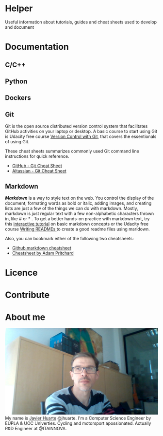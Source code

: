 # Helper
Useful information about tutorials, guides and cheat sheets used to develop and document

# Documentation

## C/C++

## Python

## Dockers

## Git
Git is the open source distributed version control system that facilitates GitHub activities on your laptop or desktop. A basic course to start using Git is Udacity free course [Version Control with Git](https://www.udacity.com/course/version-control-with-git--ud123), that covers the essentionals of using Git.

These cheat sheets summarizes commonly used Git command line instructions for quick reference.

* [GitHub - Git Cheat Sheet](https://training.github.com/downloads/github-git-cheat-sheet.pdf)
* [Altassian - Git Cheat Sheet](https://www.atlassian.com/dam/jcr:e7e22f25-bba2-4ef1-a197-53f46b6df4a5/SWTM-2088_Atlassian-Git-Cheatsheet.pdf)

## Markdown
_**Markdown**_ is a way to style text on the web. You control the display of the document; formating words as bold or italic, adding images, and creating lists are just a few of the things we can do with markdown. Mostly, markdown is just regular text with a few non-alphabetic characters thrown in, like # or * . To get a better hands-on practice with markdown text, try this [interactive tutorial](https://commonmark.org/help/tutorial/) on basic markdown concepts or the Udacity free course [Writing READMEs
](https://www.udacity.com/course/writing-readmes--ud777) to create a good readme files using marldown. 

Also, you can bookmark either of the following two cheatsheets:
* [Github markdown cheatsheet](https://guides.github.com/pdfs/markdown-cheatsheet-online.pdf)
* [Cheatsheet by Adam Pritchard](https://github.com/adam-p/markdown-here/wiki/Markdown-Cheatsheet)

# Licence

# Contribute

# About me
![My profile image](/images/jhuarte.jpg "Javier Huarte")
My name is [Javier Huarte](https://github.com/jhuarte) @jhuarte. I'm a Computer Science Engineer by EUPLA & UOC Univerties. Cycling and motorsport apossionated. Actually R&D Engineer at @ITAINNOVA.
